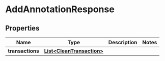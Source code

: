 

# AddAnnotationResponse

## Properties

Name | Type | Description | Notes
------------ | ------------- | ------------- | -------------
**transactions** | [**List&lt;CleanTransaction&gt;**](CleanTransaction.md) |  | 



